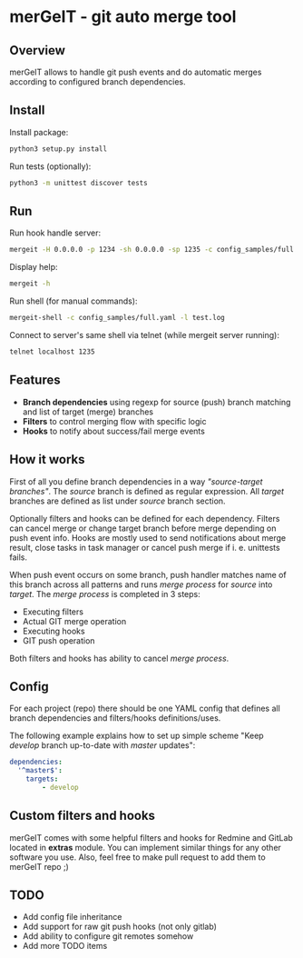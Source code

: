 # merGeIT - git auto merge tool

## Overview

merGeIT allows to handle git push events and do automatic merges according to configured branch dependencies.

## Install

Install package:

```bash
python3 setup.py install
```

Run tests (optionally):

```bash
python3 -m unittest discover tests
```

## Run

Run hook handle server:

```bash
mergeit -H 0.0.0.0 -p 1234 -sh 0.0.0.0 -sp 1235 -c config_samples/full.yaml -l test.log
```

Display help:

```bash
mergeit -h
```

Run shell (for manual commands):

```bash
mergeit-shell -c config_samples/full.yaml -l test.log
```

Connect to server's same shell via telnet (while mergeit server running):

```bash
telnet localhost 1235
```

## Features

 * **Branch dependencies** using regexp for source (push) branch matching and list of target (merge) branches
 * **Filters** to control merging flow with specific logic
 * **Hooks** to notify about success/fail merge events

## How it works

First of all you define branch dependencies in a way _"source-target branches"_. The _source_ branch is defined as regular expression. All _target_ branches are defined as list under _source_ branch section.

Optionally filters and hooks can be defined for each dependency. Filters can cancel merge or change target branch before merge depending on push event info. Hooks are mostly used to send notifications about merge result, close tasks in task manager or cancel push merge if i. e. unittests fails.

When push event occurs on some branch, push handler matches name of this branch across all patterns and runs _merge process_ for _source_ into _target_. The _merge process_ is completed in 3 steps:

* Executing filters
* Actual GIT merge operation
* Executing hooks
* GIT push operation

Both filters and hooks has ability to cancel _merge process_.

## Config

For each project (repo) there should be one YAML config that defines all branch dependencies and filters/hooks definitions/uses.

The following example explains how to set up simple scheme "Keep _develop_ branch up-to-date with _master_ updates":

```yaml
dependencies:
  '^master$':
  	targets:
    	- develop
```

## Custom filters and hooks

merGeIT comes with some helpful filters and hooks for Redmine and GitLab located in **extras** module. You can implement similar things for any other software you use. Also, feel free to make pull request to add them to merGeIT repo ;)

## TODO

* Add config file inheritance
* Add support for raw git push hooks (not only gitlab)
* Add ability to configure git remotes somehow
* Add more TODO items
